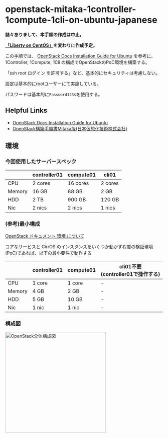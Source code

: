 # openstack-mitaka-1controller-1compute-1cli-on-ubuntu-japanese

**諸々ありまして、本手順の作成は中止。**

**[「Liberty on CentOS」](https://github.com/Soichiro75/openstack-liberty-on-centos-japanese)を変わりに作成予定。**

この手順では、
[OpenStack Docs Installation Guide for Ubuntu](http://docs.openstack.org/mitaka/ja/install-guide-ubuntu/) を参考に、1Controller, 1Compute, 1Cli の構成でOpenStackのPoC環境を構築する。

「ssh root ログイン を許可する」など、基本的にセキュリティは考慮しない。

設定は基本的にrootユーザーにて実施している。

パスワードは基本的に`Password123$`を使用する。


## Helpful Links

- [OpenStack Docs Installation Guide for Ubuntu](http://docs.openstack.org/mitaka/ja/install-guide-ubuntu/)
- [OpenStack構築手順書Mitaka版(日本仮想化技術株式会社)](http://www.slideshare.net/VirtualTech-JP/openstackmitaka)

## 環境

### 今回使用したサーバースペック

|   |controller01|compute01|cli01|
|---|---|---|---|
|CPU|2 cores|16 cores|2 cores|
|Memory|16 GB|88 GB|2 GB|
|HDD|2 TB|900 GB|120 GB|
|Nic|2 nics|2 nics|1 nics|

### (参考)最小構成

[OpenStack ドキュメント 環境 について](http://docs.openstack.org/mitaka/ja/install-guide-ubuntu/environment.html)

コアなサービスと CirrOS のインスタンスをいくつか動かす程度の検証環境(PoC)であれば、以下の最小要件で動作する

|   |controller01|compute01|cli01不要</br>(controller01で操作する)|
|---|---|---|---|
|CPU|1 core|1 core| - |
|Memory|4 GB|2 GB| - |
|HDD|5 GB|10 GB| - |
|Nic|1 nic|1 nic| - |


### 構成図

<img src="https://github.com/Soichiro75/openstack-mitaka-1controller-1compute-1cli-on-ubuntu-japanese/blob/master/images/xxxxxxxxx.png" width="320px" title="OpenStack全体構成図">
